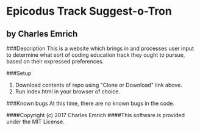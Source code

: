 # Epicodus Track Suggest-o-Tron
## by Charles Emrich

###Description
This is a website which brings in and processes user input to determine what sort of coding education track they ought to pursue, based on their expressed preferences.

###Setup
1. Download contents of repo using "Clone or Download" link above.
2. Run index.html in your browser of choice.

###Known bugs
At this time, there are no known bugs in the code.

####Copyright (c) 2017 Charles Emrich
####This software is provided under the MIT License.

